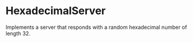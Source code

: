 # HexadecimalServer
Implements a server that responds with a random hexadecimal number of length 32.
